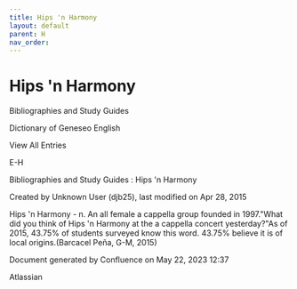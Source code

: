 ```yaml
---
title: Hips 'n Harmony
layout: default
parent: H
nav_order:
---
```


# Hips 'n Harmony

Bibliographies and Study Guides

Dictionary of Geneseo English

View All Entries

E-H

Bibliographies and Study Guides : Hips 'n Harmony

Created by  Unknown User (djb25), last modified on Apr 28, 2015

Hips 'n Harmony - n. An all female a cappella group founded in 1997.&quot;What did you think of Hips 'n Harmony at the a cappella concert yesterday?&quot;As of 2015, 43.75% of students surveyed know this word. 43.75% believe it is of local origins.(Barcacel Peña, G-M, 2015)

Document generated by Confluence on May 22, 2023 12:37

Atlassian
